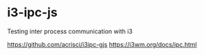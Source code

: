 # i3-ipc-js

Testing inter process communication with i3

https://github.com/acrisci/i3ipc-gjs
https://i3wm.org/docs/ipc.html
